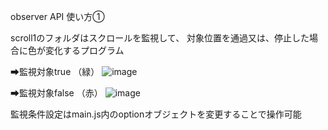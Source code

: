 observer API 使い方➀

scroll1のフォルダはスクロールを監視して、
対象位置を通過又は、停止した場合に色が変化するプログラム

➡監視対象true （緑）
![image](https://github.com/13sJson/js_web1/assets/115130634/0151449e-1b02-47e1-a28c-ab71b6d5ea78)


➡監視対象false （赤）
![image](https://github.com/13sJson/js_web1/assets/115130634/f1640e74-1212-42be-ab63-5013c5ba862f)


監視条件設定はmain.js内のoptionオブジェクトを変更することで操作可能
